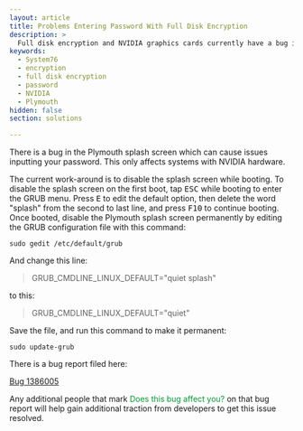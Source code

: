 ```yaml
---
layout: article
title: Problems Entering Password With Full Disk Encryption
description: >
  Full disk encryption and NVIDIA graphics cards currently have a bug in Plymouth that prevents the password request from showing or being accepted. Here are some solutions to this problem.
keywords:
  - System76
  - encryption
  - full disk encryption
  - password
  - NVIDIA
  - Plymouth
hidden: false
section: solutions

---
```


There is a bug in the Plymouth splash screen which can cause issues inputting your password. This only affects systems with NVIDIA hardware.

The current work-around is to disable the splash screen while booting. To disable the splash screen on the first boot, tap <kbd>ESC</kbd> while booting to enter the GRUB menu. Press <kbd>E</kbd> to edit the default option, then delete the word "splash" from the second to last line, and press <kbd>F10</kbd> to continue booting. Once booted, disable the Plymouth splash screen permanently by editing the GRUB configuration file with this command:

```
sudo gedit /etc/default/grub
```

And change this line:

> GRUB_CMDLINE_LINUX_DEFAULT="quiet splash"  

to this:

> GRUB_CMDLINE_LINUX_DEFAULT="quiet"  

Save the file, and run this command to make it permanent:

```
sudo update-grub
```

There is a bug report filed here:

[Bug 1386005](https://bugs.launchpad.net/ubuntu/+source/plymouth/+bug/1386005)

Any additional people that mark <span style="color: #093;">Does this bug affect you?</span> on that bug report will help gain additional traction from developers to get this issue resolved.
